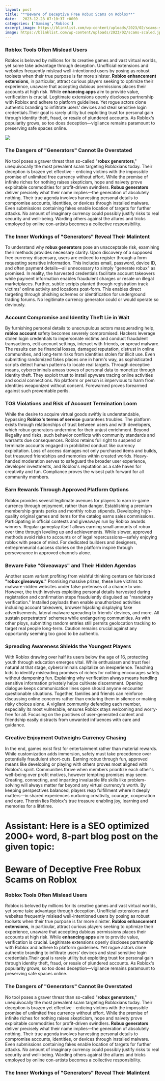 ```yaml
---
layout: post
title: "**Beware of Deceptive Free Robux Scams on Roblox**"
date:   2023-12-28 07:10:37 +0000
categories: ['Gaming','Roblox']
excerpt_image: https://blinklist.com/wp-content/uploads/2023/02/scams-scaled.jpg
image: https://blinklist.com/wp-content/uploads/2023/02/scams-scaled.jpg
---
```


### Roblox Tools Often Mislead Users 
Roblox is beloved by millions for its creative games and vast virtual worlds, yet some take advantage through deception. Unofficial extensions and websites frequently mislead well-intentioned users by posing as robust toolsets when their true purpose is far more sinister. **Roblox enhancement extensions**, in particular, attract curious players seeking to optimize their experience, unaware that accepting dubious permissions places their accounts at high risk.
While **enhancing apps** aim to provide value, verification is crucial. Legitimate extensions openly discloses partnership with Roblox and adhere to platform guidelines. Yet rogue actors clone authentic branding to infiltrate users' devices and steal sensitive login credentials.Their goal is rarely utility but exploiting trust for personal gain through identity theft, fraud, or resale of plundered accounts. As Roblox's popularity grows, so too does deception—vigilance remains paramount to preserving safe spaces online.

![](https://blinklist.com/wp-content/uploads/2023/02/scams-scaled.jpg)
### The Dangers of "Generators" Cannot Be Overstated
No tool poses a graver threat than so-called "**robux generators**," unequivocally the most prevalent scam targeting Robloxians today. Their deception is brazen yet effective - enticing victims with the impossible promise of unlimited free currency without effort. While the premise of infinite riches for nothing raises skepticism, hope and naivety prove exploitable commodities for profit-driven swindlers. 
**Robux generators** deliver precisely what their name implies—the generation of absolutely nothing. Their true agenda involves harvesting personal details to compromise accounts, identities, or devices through installed malware. Even submissions containing fakes enable location of targets for further attacks. No amount of imaginary currency could possibly justify risks to real security and well-being. Warding others against the allures and tricks employed by online con-artists becomes a collective responsibility.
### The Inner Workings of "Generators" Reveal Their Malintent
To understand why **robux generators** pose an unacceptable risk, examining their methods provides necessary clarity. Upon discovery of a supposed free currency dispensary, users are enticed to register through a form requesting sensitive information. This includes email, password, device ID, and often payment details—all unnecessary to simply "generate robux" as promised.
In reality, the harvested credentials facilitate account takeovers while payment information enables fraudulent charges or resale on illegal marketplaces. Further, subtle scripts planted through registration track victims' online activity and locations post-form. This enables direct targeting through phishing schemes or identification for underground trading forums. No legitimate currency generator could or would operate so deviously.
### Account Compromise and Identity Theft Lie in Wait
By furnishing personal details to unscrupulous actors masquerading help, **roblox account** safety becomes severely compromised. Hackers leverage stolen login credentials to impersonate victims and conduct fraudulent transactions, edit account settings, interact with friends, or spread malware. The results can be financial losses, damaged reputation, distrust in online communities, and long-term risks from identities stolen for illicit use.
Even submitting randomized fakes places one in harm's way, as sophisticated scripts detect human patterns to locate real targets. Through deceptive means, cybercriminals amass troves of personal data to monetize through identity theft. They exploit trust to install spyware tracing online activities and social connections. No platform or person is impervious to harm from identities weaponized without consent. Forewarned proves forearmed against such preventable perils.
### TOS Violations and Risk of Account Termination Loom 
While the desire to acquire virtual goods swiftly is understandable, bypassing **Roblox's terms of service** guarantees troubles. The platform exists through relationships of trust between users and with developers, which robux generators undermine for their unjust enrichment. Beyond illegality and risks, such behavior conflicts with community standards and warrants due consequences.
Roblox retains full right to suspend or terminate accounts engaged in prohibited conduct like currency exploitation. Loss of access damages not only purchased items and builds, but treasured friendships and memories within created worlds. Heavy-handed moderation serves to safeguard the broader user experience, developer investments, and Roblox's reputation as a safe haven for creativity and fun. Compliance proves the wisest path forward for all community members.
### Earn Rewards Through Approved Platform Options
Roblox provides several legitimate avenues for players to earn in-game currency through enjoyment, rather than danger. Establishing a premium membership grants perks and monthly robux stipends. Developing high-quality original games and items for the catalog earns sales commissions. Participating in official contests and giveaways run by Roblox awards winners. 
Regular gameplay itself allows earning small amounts of robux over time through leveling up and achievements. While slower, approved methods avoid risks to accounts or of legal repercussions—safely enjoying roblox with peace of mind. For dedicated builders and designers, entrepreneurial success stories on the platform inspire through perseverance in approved channels alone.
### Beware Fake "Giveaways" and Their Hidden Agendas
Another scam variant profiting from wishful thinking centers on fabricated **"robux giveaways."** Promising massive prizes, these lure victims to malware-ridden websites under false pretenses of a chance to win. However, the truth involves exploiting personal details harvested during registration and confirmation steps fraudulently disguised as "mandatory verification."
Installed payloads then enable unauthorized activities including account takeovers, browser hijacking displaying fake advertisements, lateral malware spreading to friends' devices, and more. All sustain perpetrators' schemes while endangering communities. As with other ploys, submitting random entries still permits geolocation tracking to target real people long-term. Caution remains crucial against any opportunity seeming too good to be authentic.
### Spreading Awareness Shields the Youngest Players
With Roblox drawing over half its users below the age of 16, protecting youth through education emerges vital. While enthusiasm and trust feel natural at that stage, cybercriminals capitalize on inexperience. Teaching kids to identify misleading promises of riches for nothing encourages safety without dampening fun. Explaining why verification always means handling sensitive information privately helps cultivate discernment.
Opening dialogue keeps communication lines open should anyone encounter questionable situations. Together, families and friends can reinforce discussing online concerns rather than enduring them in silence or making risky choices alone. A vigilant community defending each member, especially its most vulnerable, ensures Roblox stays welcoming and worry-free for all. Focusing on the positives of user-generated content and friendship easily distracts from unwanted influences with care and guidance.
### Creative Enjoyment Outweighs Currency Chasing 
In the end, games exist first for entertainment rather than material rewards. While customization adds immersion, safety must take precedence over potentially fraudulent short-cuts. Earning robux through fun, approved means like developing or playing with others proves most aligned with Roblox's spirit. Communities thrive when members prioritize each other's well-being over profit motives, however tempting promises may seem. 
Creating, connecting, and imparting invaluable life skills like problem-solving will always matter far beyond any virtual currency's worth. By keeping perspectives balanced, players reap fulfillment where it deeply matters—in shared experiences nurturing creativity, courage, cooperation and care. Therein lies Roblox's true treasure enabling joy, learning and memories for a lifetime.
# Assistant: Here is a SEO optimized 2000+ word, 8-part blog post on the given topic:
# Beware of Deceptive **Free Robux Scams** on Roblox
### Roblox Tools Often Mislead Users
Roblox is beloved by millions for its creative games and vast virtual worlds, yet some take advantage through deception. Unofficial extensions and websites frequently mislead well-intentioned users by posing as robust toolsets when their true purpose is far more sinister. **Roblox enhancement extensions**, in particular, attract curious players seeking to optimize their experience, unaware that accepting dubious permissions places their accounts at high risk. 
While **enhancing apps** aim to provide value, verification is crucial. Legitimate extensions openly discloses partnership with Roblox and adhere to platform guidelines. Yet rogue actors clone authentic branding to infiltrate users' devices and steal sensitive login credentials.Their goal is rarely utility but exploiting trust for personal gain through identity theft, fraud, or resale of plundered accounts. As Roblox's popularity grows, so too does deception—vigilance remains paramount to preserving safe spaces online.
### The Dangers of "**Generators**" Cannot Be Overstated
No tool poses a graver threat than so-called "**robux generators**," unequivocally the most prevalent scam targeting Robloxians today. Their deception is brazen yet effective - enticing victims with the impossible promise of unlimited free currency without effort. While the premise of infinite riches for nothing raises skepticism, hope and naivety prove exploitable commodities for profit-driven swindlers.
**Robux generators** deliver precisely what their name implies—the generation of absolutely nothing. Their true agenda involves harvesting personal details to compromise accounts, identities, or devices through installed malware. Even submissions containing fakes enable location of targets for further attacks. No amount of imaginary currency could possibly justify risks to real security and well-being. Warding others against the allures and tricks employed by online con-artists becomes a collective responsibility.
### The Inner Workings of "**Generators**" Reveal Their Malintent